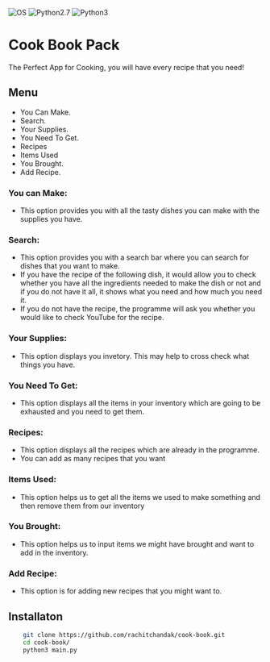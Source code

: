 ![OS](https://img.shields.io/badge/Tested%20On-Linux%20|%20OSX%20|%20Windows%20|%20Android-yellowgreen.svg?style=flat-square) ![Python2.7](https://img.shields.io/badge/Python-2.7-green.svg?style=flat-square) ![Python3](https://img.shields.io/badge/Python-3-green.svg?style=flat-square)

# Cook Book Pack

The Perfect App for Cooking, you will have every recipe that you need!

## Menu

- You Can Make.
- Search.
- Your Supplies.
- You Need To Get.
- Recipes
- Items Used
- You Brought.
- Add Recipe.

### You can Make:
- This option provides you with all the tasty dishes you can make with the supplies you have.

### Search:
- This option provides you with a search bar where you can search for dishes that you want to make.
- If you have the recipe of the following dish, it would allow you to check whether you have all the ingredients needed to make the dish or not and if you do not have it all, it shows what you need and how much you need it.
- If you do not have the recipe, the programme will ask you whether you would like to check YouTube for the recipe.
### Your Supplies:
- This option displays you invetory. This may help to cross check what things you have.
### You Need To Get:
- This option displays all the items in your inventory which are going to be exhausted and you need to get them.
### Recipes:
- This option displays all the recipes which are already in the programme.
- You can add as many recipes that you want
### Items Used:
- This option helps us to get all the items we used to make something and then remove them from our inventory
### You Brought:
- This option helps us to input items we might have brought and want to add in the inventory.
### Add Recipe:
- This option is for adding new recipes that you might want to.

## Installaton
```bash
    git clone https://github.com/rachitchandak/cook-book.git
    cd cook-book/
    python3 main.py
```
